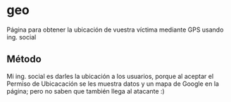 # geo
Página para obtener la ubicación de vuestra víctima mediante GPS usando ing. social 

## Método
Mi ing. social es darles la ubicación a los usuarios, porque al aceptar el Permiso de Ubicacación se les muestra datos y un mapa de Google en la página; pero no saben que también llega al atacante :)

